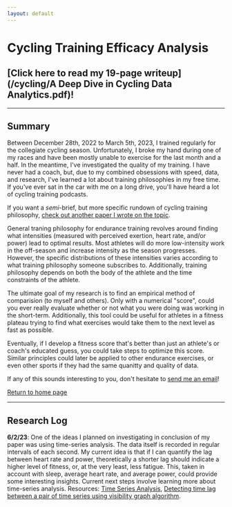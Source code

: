 ```yaml
---
layout: default
---
```


# Cycling Training Efficacy Analysis

## [Click here to read my 19-page writeup](/cycling/A Deep Dive in Cycling Data Analytics.pdf)!

***

## Summary

Between December 28th, 2022 to March 5th, 2023, I trained regularly for the collegiate cycling season. Unfortunately, I broke my hand during one of my races and have been mostly unable to exercise for the last month and a half. In the meantime, I've investigated the quality of my training. I have never had a coach, but, due to my combined obsessions with speed, data, and research, I've learned a lot about training philosophies in my free time. If you've ever sat in the car with me on a long drive, you'll have heard a lot of cycling training podcasts. 

If you want a *semi*-brief, but more specific rundown of cycling training philosophy, [check out another paper I wrote on the topic](/cycling/background.pdf). 

General traning philosophy for endurance training revolves around finding what intensities (measured with perceived exertion, heart rate, and/or power) lead to optimal results. Most athletes will do more low-intensity work in the off-season and increase intensity as the season progresses. However, the specific distributions of these intensities varies according to what training philosophy someone subscribes to. Additionally, training philosophy depends on both the body of the athlete and the time constraints of the athlete. 

The ultimate goal of my research is to find an empirical method of comparision (to myself and others). Only with a numerical "score", could you ever really evaluate whether or not what you were doing was working in the short-term. Additionally, this tool could be useful for athletes in a fitness plateau trying to find what exercises would take them to the next level as fast as possible.

Eventually, if I develop a fitness score that's better than just an athlete's or coach's educated guess, you could take steps to optimize this score. Similar principles could later be applied to other endurance exercises, or even other sports if they had the same quanitty and quality of data.

If any of this sounds interesting to you, don't hesitate to [send me an email](mailto:dalaird@wm.edu)!

[Return to home page](./)

***

## Research Log

**6/2/23**: One of the ideas I planned on investigating in conclusion of my paper was using time-series analysis. The data itself is recorded in regular intervals of each second. My current idea is that if I can quantify the lag between heart rate and power, theoretically a shorter lag should indicate a higher level of fitness, or, at the very least, less fatigue. This, taken in account with sleep, average heart rate, and average power, could provide some interesting insights. Current next steps involve learning more about time-series analysis.
Resources: [Time Series Analysis](https://www.youtube.com/watch?v=Prpu_U5tKkE), [Detecting time lag between a pair of time series using visibility graph algorithm](https://www.ncbi.nlm.nih.gov/pmc/articles/PMC8925311/).
